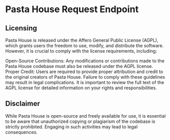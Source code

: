 # Pasta House Request Endpoint

## Licensing
Pasta House is released under the Affero General Public License (AGPL), which grants users the freedom to use, modify, and distribute the software. However, it is crucial to comply with the license requirements, including:

Open-Source Contributions: Any modifications or contributions made to the Pasta House codebase must also be released under the AGPL license.
Proper Credit: Users are required to provide proper attribution and credit to the original creators of Pasta House.
Failure to comply with these guidelines may result in legal complications. It is important to review the full text of the AGPL license for detailed information on your rights and responsibilities.

## Disclaimer
While Pasta House is open-source and freely available for use, it is essential to be aware that unauthorized copying or plagiarism of the codebase is strictly prohibited. Engaging in such activities may lead to legal consequences.
